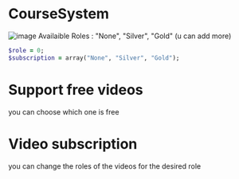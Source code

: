 # CourseSystem
![image](https://github.com/SwagAPI/CourseSystem/assets/108799236/2433bdac-3cd6-467f-8f98-b727ed885cb6)
Availaible Roles : "None", "Silver", "Gold" (u can add more)
```ruby
$role = 0;
$subscription = array("None", "Silver", "Gold");
```
# Support free videos
you can choose which one is free 
# Video subscription
you can change the roles of the videos for the desired role
